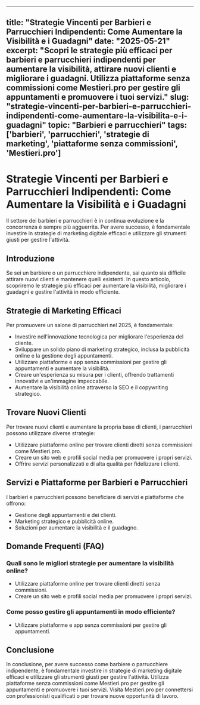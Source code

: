 
---
title: "Strategie Vincenti per Barbieri e Parrucchieri Indipendenti: Come Aumentare la Visibilità e i Guadagni"
date: "2025-05-21"
excerpt: "Scopri le strategie più efficaci per barbieri e parrucchieri indipendenti per aumentare la visibilità, attirare nuovi clienti e migliorare i guadagni. Utilizza piattaforme senza commissioni come Mestieri.pro per gestire gli appuntamenti e promuovere i tuoi servizi."
slug: "strategie-vincenti-per-barbieri-e-parrucchieri-indipendenti-come-aumentare-la-visibilita-e-i-guadagni"
topic: "Barbieri e parrucchieri"
tags: ['barbieri', 'parrucchieri', 'strategie di marketing', 'piattaforme senza commissioni', 'Mestieri.pro']
---

# Strategie Vincenti per Barbieri e Parrucchieri Indipendenti: Come Aumentare la Visibilità e i Guadagni

Il settore dei barbieri e parrucchieri è in continua evoluzione e la concorrenza è sempre più agguerrita. Per avere successo, è fondamentale investire in strategie di marketing digitale efficaci e utilizzare gli strumenti giusti per gestire l'attività.

## Introduzione

Se sei un barbiere o un parrucchiere indipendente, sai quanto sia difficile attirare nuovi clienti e mantenere quelli esistenti. In questo articolo, scopriremo le strategie più efficaci per aumentare la visibilità, migliorare i guadagni e gestire l'attività in modo efficiente.

## Strategie di Marketing Efficaci

Per promuovere un salone di parrucchieri nel 2025, è fondamentale:

*   Investire nell'innovazione tecnologica per migliorare l'esperienza del cliente.
*   Sviluppare un solido piano di marketing strategico, inclusa la pubblicità online e la gestione degli appuntamenti.
*   Utilizzare piattaforme e app senza commissioni per gestire gli appuntamenti e aumentare la visibilità.
*   Creare un'esperienza su misura per i clienti, offrendo trattamenti innovativi e un'immagine impeccabile.
*   Aumentare la visibilità online attraverso la SEO e il copywriting strategico.

## Trovare Nuovi Clienti

Per trovare nuovi clienti e aumentare la propria base di clienti, i parrucchieri possono utilizzare diverse strategie:

*   Utilizzare piattaforme online per trovare clienti diretti senza commissioni come Mestieri.pro.
*   Creare un sito web e profili social media per promuovere i propri servizi.
*   Offrire servizi personalizzati e di alta qualità per fidelizzare i clienti.

## Servizi e Piattaforme per Barbieri e Parrucchieri

I barbieri e parrucchieri possono beneficiare di servizi e piattaforme che offrono:

*   Gestione degli appuntamenti e dei clienti.
*   Marketing strategico e pubblicità online.
*   Soluzioni per aumentare la visibilità e il guadagno.

## Domande Frequenti (FAQ)

### Quali sono le migliori strategie per aumentare la visibilità online?

*   Utilizzare piattaforme online per trovare clienti diretti senza commissioni.
*   Creare un sito web e profili social media per promuovere i propri servizi.

### Come posso gestire gli appuntamenti in modo efficiente?

*   Utilizzare piattaforme e app senza commissioni per gestire gli appuntamenti.

## Conclusione

In conclusione, per avere successo come barbiere o parrucchiere indipendente, è fondamentale investire in strategie di marketing digitale efficaci e utilizzare gli strumenti giusti per gestire l'attività. Utilizza piattaforme senza commissioni come Mestieri.pro per gestire gli appuntamenti e promuovere i tuoi servizi. Visita Mestieri.pro per connettersi con professionisti qualificati o per trovare nuove opportunità di lavoro.
